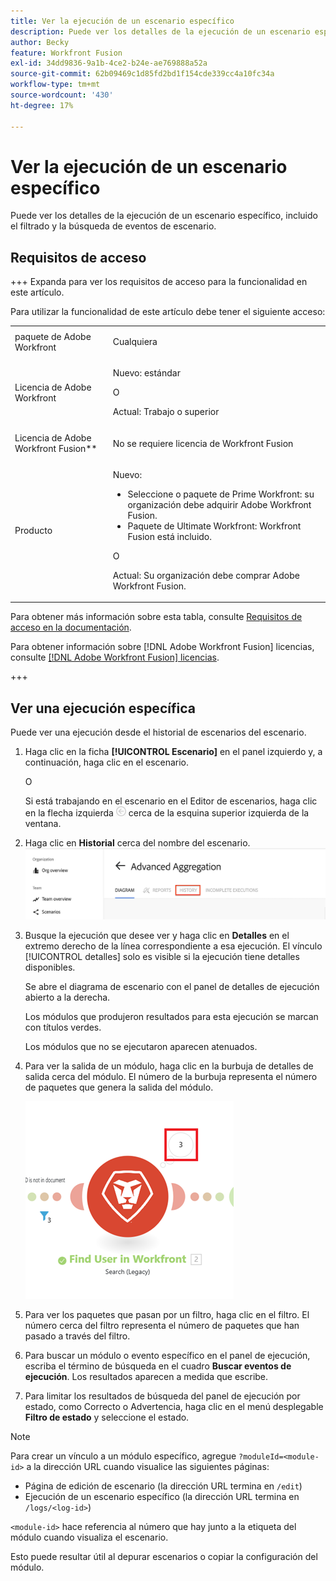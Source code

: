 ```yaml
---
title: Ver la ejecución de un escenario específico
description: Puede ver los detalles de la ejecución de un escenario específico, incluido el filtrado y la búsqueda de eventos de escenario.
author: Becky
feature: Workfront Fusion
exl-id: 34dd9836-9a1b-4ce2-b24e-ae769888a52a
source-git-commit: 62b09469c1d85fd2bd1f154cde339cc4a10fc34a
workflow-type: tm+mt
source-wordcount: '430'
ht-degree: 17%

---
```


# Ver la ejecución de un escenario específico

Puede ver los detalles de la ejecución de un escenario específico, incluido el filtrado y la búsqueda de eventos de escenario.

## Requisitos de acceso

+++ Expanda para ver los requisitos de acceso para la funcionalidad en este artículo.

Para utilizar la funcionalidad de este artículo debe tener el siguiente acceso:

<table style="table-layout:auto">
 <col> 
 <col> 
 <tbody> 
  <tr> 
   <td role="rowheader">paquete de Adobe Workfront</td> 
   <td> <p>Cualquiera</p> </td> 
  </tr> 
  <tr data-mc-conditions=""> 
   <td role="rowheader">Licencia de Adobe Workfront</td> 
   <td> <p>Nuevo: estándar</p><p>O</p><p>Actual: Trabajo o superior</p> </td> 
  </tr> 
  <tr> 
   <td role="rowheader">Licencia de Adobe Workfront Fusion**</td> 
   <td>
   <p>No se requiere licencia de Workfront Fusion</p>
   </td> 
  </tr> 
  <tr> 
   <td role="rowheader">Producto</td> 
   <td>
   <p>Nuevo:</p> <ul><li>Seleccione o paquete de Prime Workfront: su organización debe adquirir Adobe Workfront Fusion.</li><li>Paquete de Ultimate Workfront: Workfront Fusion está incluido.</li></ul>
   <p>O</p>
   <p>Actual: Su organización debe comprar Adobe Workfront Fusion.</p>
   </td> 
  </tr>
 </tbody> 
</table>

Para obtener más información sobre esta tabla, consulte [Requisitos de acceso en la documentación](/help/workfront-fusion/references/licenses-and-roles/access-level-requirements-in-documentation.md).

Para obtener información sobre [!DNL Adobe Workfront Fusion] licencias, consulte [[!DNL Adobe Workfront Fusion] licencias](/help/workfront-fusion/set-up-and-manage-workfront-fusion/licensing-operations-overview/license-automation-vs-integration.md).

+++

## Ver una ejecución específica

Puede ver una ejecución desde el historial de escenarios del escenario.


1. Haga clic en la ficha **[!UICONTROL Escenario]** en el panel izquierdo y, a continuación, haga clic en el escenario.

   O

   Si está trabajando en el escenario en el Editor de escenarios, haga clic en la flecha izquierda ![Salir de la flecha de edición](assets/exit-editing-arrow.png) cerca de la esquina superior izquierda de la ventana.

1. Haga clic en **Historial** cerca del nombre del escenario.
   ![ficha de historial](assets/history-tab.png)


1. Busque la ejecución que desee ver y haga clic en **Detalles** en el extremo derecho de la línea correspondiente a esa ejecución. El vínculo [!UICONTROL detalles] solo es visible si la ejecución tiene detalles disponibles.

   Se abre el diagrama de escenario con el panel de detalles de ejecución abierto a la derecha.

   Los módulos que produjeron resultados para esta ejecución se marcan con títulos verdes.

   Los módulos que no se ejecutaron aparecen atenuados.

1. Para ver la salida de un módulo, haga clic en la burbuja de detalles de salida cerca del módulo. El número de la burbuja representa el número de paquetes que genera la salida del módulo.

   ![Burbuja de salida cerca de un módulo](assets/output-bubble.png)

1. Para ver los paquetes que pasan por un filtro, haga clic en el filtro. El número cerca del filtro representa el número de paquetes que han pasado a través del filtro.
1. Para buscar un módulo o evento específico en el panel de ejecución, escriba el término de búsqueda en el cuadro **Buscar eventos de ejecución**. Los resultados aparecen a medida que escribe.
1. Para limitar los resultados de búsqueda del panel de ejecución por estado, como Correcto o Advertencia, haga clic en el menú desplegable **Filtro de estado** y seleccione el estado.




>[!NOTE]
>
>Para crear un vínculo a un módulo específico, agregue `?moduleId=<module-id>` a la dirección URL cuando visualice las siguientes páginas:
>
>* Página de edición de escenario (la dirección URL termina en `/edit`)
>* Ejecución de un escenario específico (la dirección URL termina en `/logs/<log-id>`)
>
>`<module-id>` hace referencia al número que hay junto a la etiqueta del módulo cuando visualiza el escenario.
>
>Esto puede resultar útil al depurar escenarios o copiar la configuración del módulo.
